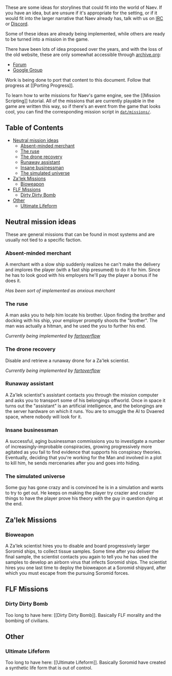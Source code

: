 These are some ideas for storylines that could fit into the world of Naev. If you have an idea, but are unsure if it's appropriate for the setting, or if it would fit into the larger narrative that Naev already has, talk with us on [IRC][] or [Discord][].

Some of these ideas are already being implemented, while others are ready to be turned into a mission in the game.

There have been lots of idea proposed over the years, and with the loss of the old website, these are only somewhat accessible through [archive.org][]:

- [Forum][]
- [Google Group][]

Work is being done to port that content to this document. Follow that progress at [[Porting Progress]].

To learn how to write missions for Naev's game engine, see the [[Mission Scripting]] tutorial. All of the missions that are currently playable in the game are written this way, so if there's an event from the game that looks cool, you can find the corresponding mission script in [`dat/missions/`][dat-missions].

## Table of Contents <!-- omit in toc -->

- [Neutral mission ideas](#neutral-mission-ideas)
  - [Absent-minded merchant](#absent-minded-merchant)
  - [The ruse](#the-ruse)
  - [The drone recovery](#the-drone-recovery)
  - [Runaway assistant](#runaway-assistant)
  - [Insane businessman](#insane-businessman)
  - [The simulated universe](#the-simulated-universe)
- [Za'lek Missions](#zalek-missions)
  - [Bioweapon](#bioweapon)
- [FLF Missions](#flf-missions)
  - [Dirty Dirty Bomb](#dirty-dirty-bomb)
- [Other](#other)
  - [Ultimate Lifeform](#ultimate-lifeform)


## Neutral mission ideas

These are general missions that can be found in most systems and are usually not tied to a specific faction.

### Absent-minded merchant

A merchant with a slow ship suddenly realizes he can't make the delivery and implores the player (with a fast ship presumed) to do it for him. Since he has to look good with his employers he'll pay the player a bonus if he does it.

_Has been sort of implemented as anxious merchant_

### The ruse

A man asks you to help him locate his brother. Upon finding the brother and docking with his ship, your employer promptly shoots the "brother". The man was actually a hitman, and he used the you to further his end.

_Currently being implemented by [fartoverflow][]_

### The drone recovery

Disable and retrieve a runaway drone for a Za'lek scientist.

_Currently being implemented by [fartoverflow][]_

### Runaway assistant

A Za'lek scientist's assistant contacts you through the mission computer and asks you to transport some of his belongings offworld. Once in space it turns out the "assistant" is an artificial intelligence, and the belongings are the server hardware on which it runs. You are to smuggle the AI to Dvaered space, where nobody will look for it.

### Insane businessman

A successful, aging businessman commissions you to investigate a number of increasingly-improbable conspiracies, growing progressively more agitated as you fail to find evidence that supports his conspiracy theories. Eventually, deciding that you're working for the Man and involved in a plot to kill him, he sends mercenaries after you and goes into hiding.

### The simulated universe

Some guy has gone crazy and is convinced he is in a simulation and wants to try to get out. He keeps on making the player try crazier and crazier things to have the player prove his theory with the guy in question dying at the end.


## Za'lek Missions

### Bioweapon

A Za'lek scientist hires you to disable and board progressively larger Soromid ships, to collect tissue samples. Some time after you deliver the final sample, the scientist contacts you again to tell you he has used the samples to develop an airborn virus that infects Soromid ships. The scientist hires you one last time to deploy the bioweapon at a Soromid shipyard, after which you must escape from the pursuing Soromid forces.


## FLF Missions

### Dirty Dirty Bomb

Too long to have here: [[Dirty Dirty Bomb]]. Basically FLF morality and the bombing of civilians.


## Other

### Ultimate Lifeform

Too long to have here: [[Ultimate Lifeform]]. Basically Soromid have created a synthetic life form that is out of control.

[irc]: <http://webchat.freenode.net/?channels=naev> "#naev on Freenode"
[discord]: <https://discord.gg/nd2M5BR> "Naev Discord"
[dat-missions]: <https://github.com/naev/naev/tree/master/dat/missions> "dat/missions/ folder on GitHub"
[fartoverflow]: <https://github.com/fartoverflow> "fartoverflow's profile on GitHub"
[archive.org]: <https://web.archive.org> "The Wayback Machine"
[forum]: <http://web.archive.org/web/20160328041609/https://forum.naev.org/> "The old Naev forum on archive.org"
[google group]: <http://web.archive.org/web/20100510231449/http://groups.google.com/group/naev/topics> "naev on Google Groups"